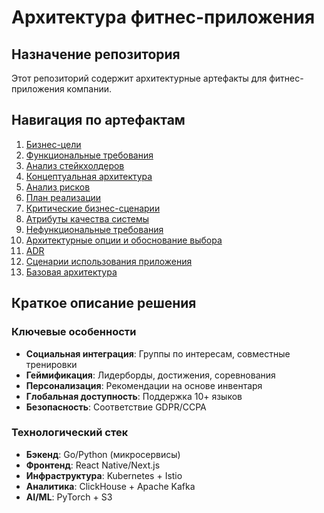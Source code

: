 # Архитектура фитнес-приложения

## Назначение репозитория

Этот репозиторий содержит архитектурные артефакты для фитнес-приложения компании.

## Навигация по артефактам

1. [Бизнес-цели](architecture/business-goals.md)
2. [Функциональные требования](architecture/functional-requirements)
3. [Анализ стейкхолдеров](architecture/stakeholder-analysis.md)
4. [Концептуальная архитектура](architecture/conceptual-architecture.md)
5. [Анализ рисков](architecture/implementation-risks.md)
6. [План реализации](architecture/development-plan.md)
7. [Критические бизнес-сценарии](architecture/critical-business-processes.md)
8. [Атрибуты качества системы](architecture/quality-attributes.md)
9. [Нефункциональные требования](architecture/non-functional-requirements.md)
10. [Архитектурные опции и обоснование выбора](architecture/architectural-options.md)
11. [ADR](adr)
12. [Сценарии использования приложения](architecture/application-usage-scenarios.md)
13. [Базовая архитектура](architecture/basic-architecture.md)

## Краткое описание решения

### Ключевые особенности

- **Социальная интеграция**: Группы по интересам, совместные тренировки
- **Геймификация**: Лидерборды, достижения, соревнования
- **Персонализация**: Рекомендации на основе инвентаря
- **Глобальная доступность**: Поддержка 10+ языков
- **Безопасность**: Соответствие GDPR/CCPA

### Технологический стек

- **Бэкенд**: Go/Python (микросервисы)
- **Фронтенд**: React Native/Next.js
- **Инфраструктура**: Kubernetes + Istio
- **Аналитика**: ClickHouse + Apache Kafka
- **AI/ML**: PyTorch + S3
